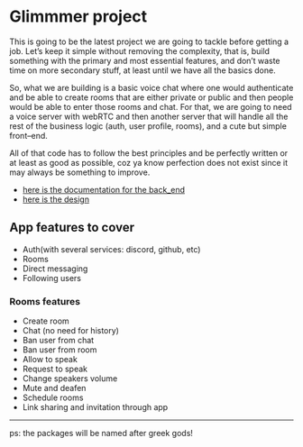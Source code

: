 # Glimmmer project

This is going to be the latest project we are going to tackle before getting a job. Let’s keep it simple without removing the complexity, that is, build something with the primary and most essential features, and don’t waste time on more secondary stuff, at least until we have all the basics done.

So, what we are building is a basic voice chat where one would authenticate and be able to create rooms that are either private or public and then people would be able to enter those rooms and chat. For that, we are going to need a voice server with webRTC and then another server that will handle all the rest of the business logic (auth, user profile, rooms), and a cute but simple front–end.

All of that code has to follow the best principles and be perfectly written or at least as good as possible, coz ya know perfection does not exist since it may always be something to improve.

-   [here is the documentation for the back_end](./back_end.html)
-   [here is the design](https://www.figma.com/file/44duQnE3jT0SEeDGz2gk7C/Untitled?type=design&node-id=0-1&mode=design&t=iflM2DLw6Q1th4l4-0)

## App features to cover

-   Auth(with several services: discord, github, etc)
-   Rooms
-   Direct messaging
-   Following users

### Rooms features

-   Create room
-   Chat (no need for history)
-   Ban user from chat
-   Ban user from room
-   Allow to speak
-   Request to speak
-   Change speakers volume
-   Mute and deafen
-   Schedule rooms
-   Link sharing and invitation through app

---

ps: the packages will be named after greek gods!

